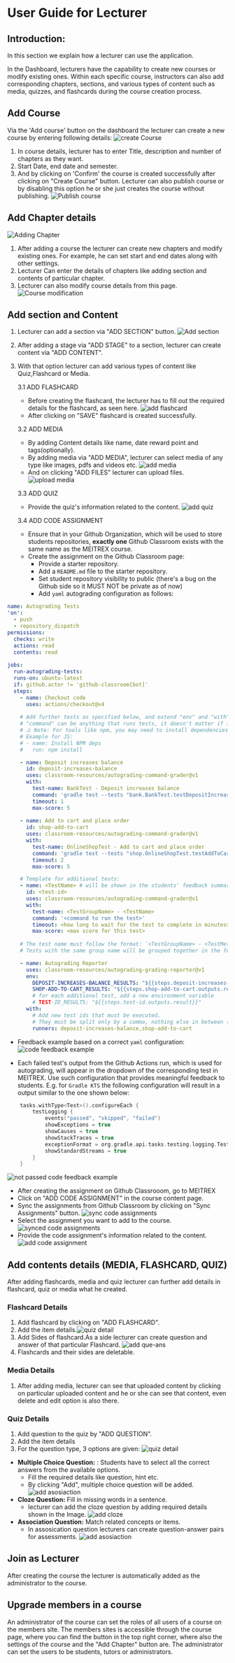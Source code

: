 # User Guide for Lecturer
## Introduction:
In this section we explain how a lecturer can use the application.

In the Dashboard, lecturers have the capability to create new courses or modify existing ones. Within each specific course, instructors can also add corresponding chapters, sections, and various types of content such as media, quizzes, and flashcards during the course creation process.
## Add Course
Via the 'Add course' button on the dashboard the lecturer can create a new course by entering following details:
![create Course](Images/create_course.png)
1. In course details, lecturer has to enter Title, description and number of chapters as they want.
2. Start Date, end date and semester.
3. And by clicking on 'Confirm' the course is created successfully after clicking on "Create Course" button. Lecturer can also publish course or by disabling this option he or she just creates the course without publishing.
   ![Publish course](Images/Publish_course.png)
## Add Chapter details
![Adding Chapter](Images/Adding_Chapter.png)
1. After adding a course the lecturer can create new chapters and modify existing ones. For example, he can set start and end dates along with other settings.
2. Lecturer Can enter the details of chapters like adding section and contents of particular chapter.
3. Lecturer can also modify course details from this page.
   ![Course modification](Images/Course_modification.png)

## Add section and Content
1. Lecturer can add a section via "ADD SECTION" button.
   ![Add section](Images/Add_section.png)
2. After adding a stage via "ADD STAGE" to a section, lecturer can create content via "ADD CONTENT".
3. With that option lecturer can add various types of content like Quiz,Flashcard or Media.

   3.1  ADD FLASHCARD
    - Before creating the flashcard, the lecturer has to fill out the required details for the flashcard, as seen here.
      ![add flashcard](Images/add_flashcard.png)
    - After clicking on "SAVE" flashcard is created successfully.

   3.2  ADD MEDIA
    - By adding Content details like name, date reward point and tags(optionally).
    - By adding media via "ADD MEDIA", lecturer can select media of any type like images, pdfs and videos etc.
    ![add media](Images/add_media.png)
    - And on clicking "ADD FILES" lecturer can upload files.
      ![upload media](Images/upload_media.png)


   3.3  ADD QUIZ
   - Provide the quiz's information related to the content.
     ![add quiz](Images/add_quiz.png)

   3.4 ADD CODE ASSIGNMENT
   - Ensure that in your Github Organization, which will be used to store students repositories, **exactly one** Github Classroom exists with the same name as the MEITREX course.
   - Create the assignment on the Github Classroom page:
     - Provide a starter repository.
     - Add a `README.md` file to the starter repository.
     - Set student repository visibility to public (there's a bug on the Github side so it MUST NOT be private as of now)
     - Add `yaml` autograding configuration as follows:
```yaml
name: Autograding Tests
'on':
  - push
  - repository_dispatch
permissions:
  checks: write
  actions: read
  contents: read
        
jobs:
  run-autograding-tests:
  runs-on: ubuntu-latest
  if: github.actor != 'github-classroom[bot]'
  steps:
    - name: Checkout code
      uses: actions/checkout@v4
        
    # Add further tests as specified below, and extend "env" and "with" sections with the added tests.
    # "command" can be anything that runs tests, it doesn't matter if it is Gradle or any other tool. 
    # ⚠️ Note: For tools like npm, you may need to install dependencies first.
    # Example for JS:
    # - name: Install NPM deps
    #   run: npm install

    - name: Deposit increases balance
      id: deposit-increases-balance
      uses: classroom-resources/autograding-command-grader@v1
      with:
        test-name: BankTest - Deposit increases balance
        command: 'gradle test --tests "bank.BankTest.testDepositIncreasesBalance"'
        timeout: 1
        max-score: 5
        
    - name: Add to cart and place order
      id: shop-add-to-cart
      uses: classroom-resources/autograding-command-grader@v1
      with:
        test-name: OnlineShopTest - Add to cart and place order
        command: 'gradle test --tests "shop.OnlineShopTest.testAddToCartAndPlaceOrder"'
        timeout: 2
        max-score: 5

    # Template for additional tests:
    - name: <TestName> # will be shown in the students' feedback summary 
      id: <test-id>
      uses: classroom-resources/autograding-command-grader@v1
      with:
        test-name: <TestGroupName> - <TestName>
        command: '<command to run the test>'
        timeout: <how long to wait for the test to complete in minutes>
        max-score: <max score for this test>
 
    # The test name must follow the format: `<TestGroupName> - <TestMethodName>`.
    # Tests with the same group name will be grouped together in the feedback shown to students.

    - name: Autograding Reporter
      uses: classroom-resources/autograding-grading-reporter@v1
      env:
        DEPOSIT-INCREASES-BALANCE_RESULTS: "${{steps.deposit-increases-balance.outputs.result}}"
        SHOP-ADD-TO-CART_RESULTS: "${{steps.shop-add-to-cart.outputs.result}}"
        # for each additional test, add a new environment variable
        # TEST-ID_RESULTS: "${{steps.test-id.outputs.result}}"
      with:
        # Add new test ids that must be executed. 
        # They must be split only by a comma, nothing else in between (not even spaces)
        runners: deposit-increases-balance,shop-add-to-cart
 ```
   - Feedback example based on a correct `yaml` configuration:
     ![code feedback example](Images/code_feedback.png)

   - Each failed test's output from the Github Actions run, which is used for autograding, will appear in the dropdown of the corresponding test in MEITREX. Use such configuration that provides meaningful feedback to students.
     E.g. for `Gradle KTS` the following configuration will result in a output similar to the one shown below:

```kotlin
    tasks.withType<Test>().configureEach {
        testLogging {
            events("passed", "skipped", "failed")
            showExceptions = true
            showCauses = true
            showStackTraces = true
            exceptionFormat = org.gradle.api.tasks.testing.logging.TestExceptionFormat.FULL
            showStandardStreams = true
        }
    }
``` 

![not passed code feedback example](Images/not_passed_test_feedback.png)

   - After creating the assignment on Github Classrooom, go to MEITREX
   - Click on "ADD CODE ASSIGNMENT" in the course content page.
   - Sync the assignments from Github Classroom by clicking on "Sync Assignments" button.
     ![sync code assignments](Images/sync_code_assignments.png)
   - Select the assignment you want to add to the course.
     ![synced code assignments](Images/synced_code_assignments.png)
   - Provide the code assignment's information related to the content.
     ![add code assignment](Images/add_code_assignment.png)

## Add contents details (MEDIA, FLASHCARD, QUIZ)

After adding flashcards, media and quiz lecturer can further add details in flashcard, quiz or media what he created.

### Flashcard Details
1. Add flashcard by clicking on "ADD FLASHCARD".
2. Add the item details.![quiz detail](Images/Item_Information.png)
3. Add Sides of flashcard.As a side lecturer can create question and answer of that particular Flashcard.
   ![add que-ans](Images/add_que-ans.png)
4. Flashcards and their sides are deletable.

### Media Details
1. After adding media, lecturer can see that uploaded content by clicking on particular uploaded content and he or she can see that content, even delete and edit option is also there.

### Quiz Details
1. Add question to the quiz by "ADD QUESTION".
2. Add the item details
3. For the question type, 3 options are given:
   ![quiz detail](Images/quiz_detail.png)

- **Multiple Choice Question:** :
  Students have to select all the correct answers from the available options.
    - Fill the required details like question, hint etc.
    - By clicking "Add", multiple choice question will be added.
      ![add asosiaction](Images/multiple_choice.png)
- **Cloze Question:**
  Fill in missing words in a sentence.
    - lecturer can add the cloze question by adding required details shown in the Image.
      ![add cloze](Images/Cloze_Question.png)
- **Association Question:**
  Match related concepts or items.
    - In assosication question lecturers can create question-answer pairs for assessments.
      ![add asosiaction](Images/Association_Quiz.png)
## Join as Lecturer
After creating the course the lecturer is automatically added as the administrator to the course.

## Upgrade members in a course
An administrator of the course can set the roles of all users of a course on the members site. The members sites is accessible through the course page, where you can find the button in the top right corner, where also the settings of the course and the "Add Chapter" button are.
The administrator can set the users to be students, tutors or administrators.





